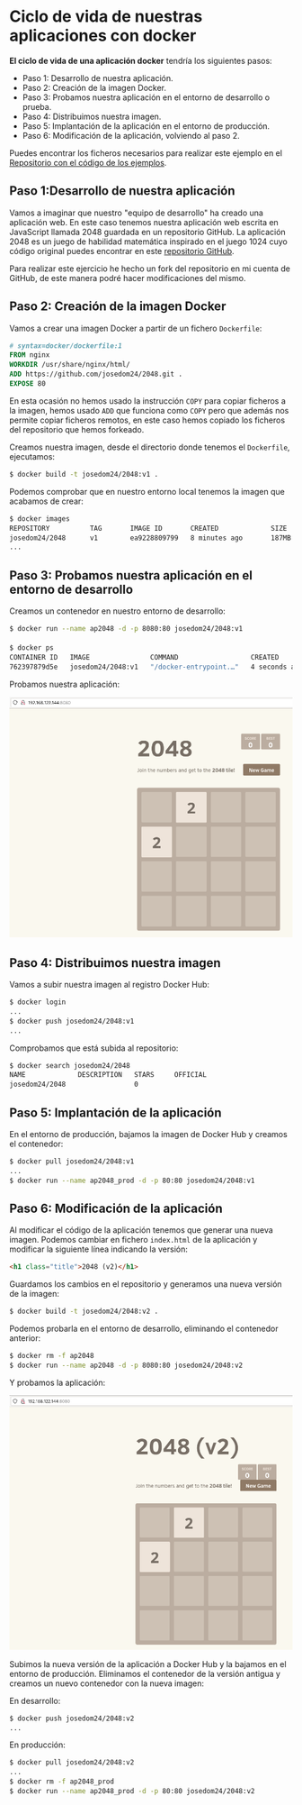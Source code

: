 # Ciclo de vida de nuestras aplicaciones con docker

**El ciclo de vida de una aplicación docker** tendría los siguientes pasos:

* Paso 1: Desarrollo de nuestra aplicación.
* Paso 2: Creación de la imagen Docker.
* Paso 3: Probamos nuestra aplicación en el entorno de desarrollo o prueba.
* Paso 4: Distribuimos nuestra imagen.
* Paso 5: Implantación de la aplicación en el entorno de producción.
* Paso 6: Modificación de la aplicación, volviendo al paso 2.

Puedes encontrar los ficheros necesarios para realizar este ejemplo en el [Repositorio con el código de los ejemplos](https://github.com/josedom24/ejemplos_curso_docker_ow).

## Paso 1:Desarrollo de nuestra aplicación

Vamos a imaginar que nuestro "equipo de desarrollo" ha creado una aplicación web. En este caso tenemos nuestra aplicación web escrita en JavaScript llamada 2048 guardada en un repositorio GitHub. La aplicación 2048 es un juego de habilidad matemática inspirado en el juego 1024 cuyo código original puedes encontrar en este [repositorio GitHub](https://github.com/gabrielecirulli/2048). 

Para realizar este ejercicio he hecho un fork del repositorio en mi cuenta de GitHub, de este manera podré hacer modificaciones del mismo.

## Paso 2: Creación de la imagen Docker

Vamos a crear una imagen Docker a partir de un fichero `Dockerfile`:

```Dockerfile
# syntax=docker/dockerfile:1
FROM nginx
WORKDIR /usr/share/nginx/html/
ADD https://github.com/josedom24/2048.git .
EXPOSE 80
```

En esta ocasión no hemos usado la instrucción `COPY` para copiar ficheros a la imagen, hemos usado `ADD` que funciona como `COPY` pero que además nos permite copiar ficheros remotos, en este caso hemos copiado los ficheros del repositorio que hemos forkeado.

Creamos nuestra imagen, desde el directorio donde tenemos el `Dockerfile`, ejecutamos:

```bash
$ docker build -t josedom24/2048:v1 .
```
Podemos comprobar que en nuestro entorno local tenemos la imagen que acabamos de crear:

```bash
$ docker images
REPOSITORY          TAG       IMAGE ID       CREATED             SIZE
josedom24/2048      v1        ea9228809799   8 minutes ago       187MB
...
```

## Paso 3: Probamos nuestra aplicación en el entorno de desarrollo

Creamos un contenedor en nuestro entorno de desarrollo:

```bash
$ docker run --name ap2048 -d -p 8080:80 josedom24/2048:v1
  
$ docker ps
CONTAINER ID   IMAGE               COMMAND                  CREATED         STATUS        PORTS                                   NAMES
762397879d5e   josedom24/2048:v1   "/docker-entrypoint.…"   4 seconds ago   Up 1 second   0.0.0.0:8080->80/tcp, :::8080->80/tcp   ap2048
```

Probamos nuestra aplicación:

![docker](img/2048_v1.png)

## Paso 4: Distribuimos nuestra imagen

Vamos a subir nuestra imagen al registro Docker Hub:

```bash
$ docker login
...
$ docker push josedom24/2048:v1
...
```

Comprobamos que está subida al repositorio:

```bash
$ docker search josedom24/2048
NAME             DESCRIPTION   STARS     OFFICIAL
josedom24/2048                 0         
```

## Paso 5: Implantación de la aplicación

En el entorno de producción, bajamos la imagen de Docker Hub y creamos el contenedor:

```bash
$ docker pull josedom24/2048:v1
...
$ docker run --name ap2048_prod -d -p 80:80 josedom24/2048:v1
```

## Paso 6: Modificación de la aplicación

Al modificar el código de la aplicación tenemos que generar una nueva imagen. Podemos cambiar en fichero `index.html` de la aplicación y modificar la siguiente línea indicando la versión:

```html
<h1 class="title">2048 (v2)</h1>
```

Guardamos los cambios en el repositorio y generamos una nueva versión de la imagen:

```bash
$ docker build -t josedom24/2048:v2 .
```

Podemos probarla en el entorno de desarrollo, eliminando el contenedor anterior:

```bash
$ docker rm -f ap2048
$ docker run --name ap2048 -d -p 8080:80 josedom24/2048:v2
```

Y probamos la aplicación:

![docker](img/2048_v2.png)

Subimos la nueva versión de la aplicación a Docker Hub y la bajamos en el entorno de producción. Eliminamos el contenedor de la versión antigua y creamos un nuevo contenedor con la nueva imagen:

En desarrollo:

```bash
$ docker push josedom24/2048:v2
...
```

En producción:

```bash
$ docker pull josedom24/2048:v2
...
$ docker rm -f ap2048_prod
$ docker run --name ap2048_prod -d -p 80:80 josedom24/2048:v2
```